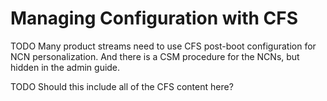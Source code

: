 # Managing Configuration with CFS

TODO Many product streams need to use CFS post-boot configuration for NCN personalization.  And there is a CSM procedure for the NCNs, but hidden in the admin guide.

TODO Should this include all of the CFS content here?
